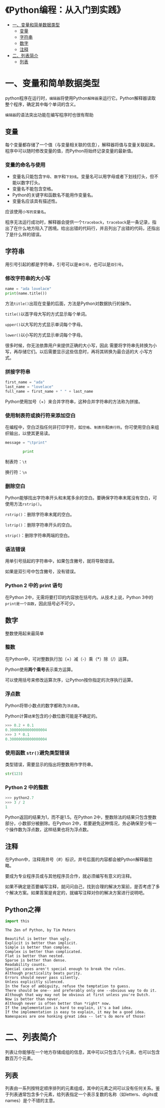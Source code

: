 # 《Python编程：从入门到实践》

<!-- GFM-TOC -->
* [一、变量和简单数据类型](#一、变量和简单数据类型)
    * [变量](#变量)
    * [字符串](#字符串)
    * [数字](#数字)
    * [注释](#注释)
* [二、列表简介](#二、列表简介)
    * [列表](#列表)

<!-- GFM-TOC -->

# 一、变量和简单数据类型

python程序在运行时，`编辑器`将使用Python`解释器`来运行它。Python解释器读取整个程序，确定其中每个单词的含义。

`编辑器`的语法突出功能在编写程序时也很有帮助
## 变量
每个变量都存储了一个值（与变量相关联的信息），解释器将值与变量关联起来。程序中可以随时修改变量的值，而Python将始终记录变量的最新值。
### 变量的命名与使用
* 变量名只能包含`字母`、`数字`和`下划线`。变量名可以用字母或者下划线打头，但不能以数字打头。
* 变量名不能包含空格。
* Python的关键字和函数名不能用作变量名。
* 变量名应该具有描述性。

应该使用`小写的变量名`。

程序无法运行成功时，解释器会提供一个`traceback`，`traceback`是一条记录，指出了在什么地方陷入了困境。给出出错的代码行，并且列出了出错的代码，还指出了是什么样的错误。

## 字符串
用引号引起的都是字符串，引号可以是`单引号`，也可以是`双引号`。
### 修改字符串的大小写
```Python
name = "ada lovelace" 
print(name.title()) 
```
方法`title()`出现在变量的后面，方法是Python对数据执行的操作。

`title()`以首字母大写的方式显示每个单词。

`upper()`以大写的方式显示单词每个字母。

`lower()`以小写的方式显示单词每个字母。

很多时候，你无法依靠用户来提供正确的大小写，因此
需要将字符串先转换为小写，再存储它们。以后需要显示这些信息时，再将其转换为最合适的大
小写方式。

### 拼接字符串
```Python
first_name = "ada" 
last_name = "lovelace" 
full_name = first_name + " " + last_name 
```
Python使用加号（+）来合并字符串，这种合并字符串的方法称为拼接。

### 使用制表符或换行符来添加空白
在编程中，空白泛指任何非打印字符，如`空格`、`制表符`和`换行符`。你可使用空白来组织输出，以使其更易读。
```Python
message = "\tprint"
```
```Python
        print
```
制表符：`\t`

换行符：`\n`
### 删除空白
Python能够找出字符串开头和末尾多余的空白。要确保字符串末尾没有空白，可使用方法`rstrip()`。

`rstrip()`：删除字符串末尾的空白。

`lstrip()`：删除字符串开头的空白。

`strip()`：删除字符串两端的空白。

### 语法错误
用单引号括起的字符串中，如果包含撇号，就将导致错误。

如果是双引号中包含撇号，没有错误。

### Python 2 中的 print 语句
在Python 2中，无需将要打印的内容放在括号内。从技术上说，Python 3中的`print是一个函数`，因此括号必不可少。

## 数字
整数使用起来最简单
### 整数

在Python中，可对整数执行加（+）减（-）乘（*）除（/）运算。

Python使用**两个乘号**表示乘方运算。

可以使用括号来修改运算次序，让Python按你指定的次序执行运算。

### 浮点数
Python将带小数点的数字都称为`浮点数`。

Python计算`结果`包含的小数位数可能是不确定的。
```Python
>>> 0.2 + 0.1
0.30000000000000004 
>>> 3 * 0.1
0.30000000000000004 
```

### 使用函数 `str()`避免类型错误

类型错误，需要显示的指出将整数用作字符串。
```Python
str(123)
```
### Python 2 中的整数
```Python
>>> python2.7
>>> 3 / 2
1 
```
Python返回的结果为1，而不是1.5。在Python 2中，整数除法的结果只包含整数部分，小数部分被删除。在Python 2中，若要避免这种情况，务必确保至少有一个操作数为浮点数，这样结果也将为浮点数。

## 注释
在Python中，注释用井号（#）标识，井号后面的内容都会被Python解释器忽略。

要成为专业程序员或与其他程序员合作，就必须编写有意义的注释。

如果不确定是否要编写注释，就问问自己，找到合理的解决方案前，是否考虑了多个解决方案。如果答案是肯定的，就编写注释对你的解决方案进行说明吧。

## Python之禅
```Python
import this 
```
```
The Zen of Python, by Tim Peters

Beautiful is better than ugly.
Explicit is better than implicit.
Simple is better than complex.
Complex is better than complicated.
Flat is better than nested.
Sparse is better than dense.
Readability counts.
Special cases aren't special enough to break the rules.
Although practicality beats purity.
Errors should never pass silently.
Unless explicitly silenced.
In the face of ambiguity, refuse the temptation to guess.
There should be one-- and preferably only one --obvious way to do it.
Although that way may not be obvious at first unless you're Dutch.
Now is better than never.
Although never is often better than *right* now.
If the implementation is hard to explain, it's a bad idea.
If the implementation is easy to explain, it may be a good idea.
Namespaces are one honking great idea -- let's do more of those!
```

# 二、列表简介

列表让你能够在一个地方存储成组的信息，其中可以只包含几个元素，也可以包含数百万个元素。

## 列表
列表由一系列按特定顺序排列的元素组成，其中的元素之间可以没有任何关系。鉴于列表通常包含多个元素，给列表指定一个表示复数的名称（如letters、digits或names）是个不错的主意。
